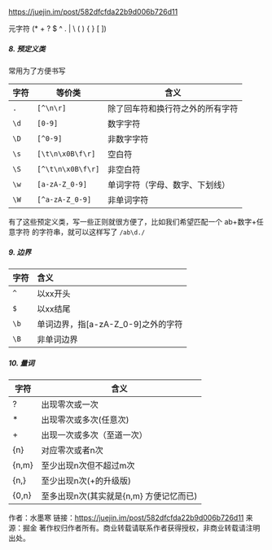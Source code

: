 https://juejin.im/post/582dfcfda22b9d006b726d11

元字符 (* + ? $ ^ . | \ ( ) { } [ ])

##### 8. 预定义类

常用为了方便书写

| 字符 | 等价类            | 含义                             |
| ---- | ----------------- | -------------------------------- |
| `.`  | `[^\n\r]`         | 除了回车符和换行符之外的所有字符 |
| `\d` | `[0-9]`           | 数字字符                         |
| `\D` | `[^0-9]`          | 非数字字符                       |
| `\s` | `[\t\n\x0B\f\r]`  | 空白符                           |
| `\S` | `[^\t\n\x0B\f\r]` | 非空白符                         |
| `\w` | `[a-zA-Z_0-9]`    | 单词字符（字母、数字、下划线）   |
| `\W` | `[^a-zA-Z_0-9]`   | 非单词字符                       |


有了这些预定义类，写一些正则就很方便了，比如我们希望匹配一个 ab+数字+任意字符 的字符串，就可以这样写了 `/ab\d./`


##### 9. 边界

| 字符 | 含义                               |
| ---- | :--------------------------------- |
| `^`  | 以xx开头                           |
| `$`  | 以xx结尾                           |
| `\b` | 单词边界，指[a-zA-Z_0-9]之外的字符 |
| `\B` | 非单词边界                         |

##### 10. 量词

| 字符  | 含义                                    |
| ----- | --------------------------------------- |
| ?     | 出现零次或一次                          |
| *     | 出现零次或多次(任意次)                  |
| +     | 出现一次或多次（至道一次）              |
| {n}   | 对应零次或者n次                         |
| {n,m} | 至少出现n次但不超过m次                  |
| {n,}  | 至少出现n次(+的升级版)                  |
| {0,n} | 至多出现n次(其实就是{n,m} 方便记忆而已) |


作者：水墨寒
链接：https://juejin.im/post/582dfcfda22b9d006b726d11
来源：掘金
著作权归作者所有。商业转载请联系作者获得授权，非商业转载请注明出处。